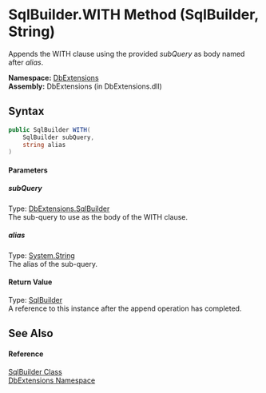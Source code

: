 SqlBuilder.WITH Method (SqlBuilder, String)
===========================================
Appends the WITH clause using the provided *subQuery* as body named after *alias*.

**Namespace:** [DbExtensions][1]  
**Assembly:** DbExtensions (in DbExtensions.dll)

Syntax
------

```csharp
public SqlBuilder WITH(
	SqlBuilder subQuery,
	string alias
)
```

#### Parameters

##### *subQuery*
Type: [DbExtensions.SqlBuilder][2]  
The sub-query to use as the body of the WITH clause.

##### *alias*
Type: [System.String][3]  
The alias of the sub-query.

#### Return Value
Type: [SqlBuilder][2]  
A reference to this instance after the append operation has completed.

See Also
--------

#### Reference
[SqlBuilder Class][2]  
[DbExtensions Namespace][1]  

[1]: ../README.md
[2]: README.md
[3]: http://msdn.microsoft.com/en-us/library/s1wwdcbf